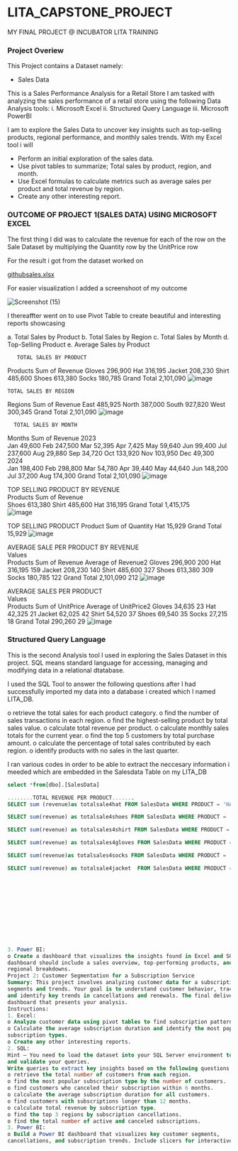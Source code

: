 # LITA_CAPSTONE_PROJECT

MY FINAL PROJECT @ INCUBATOR LITA TRAINING

### Project Overiew

This Project contains a Dataset namely:

- Sales Data

This is a Sales Performance Analysis for a Retail Store
I am tasked with analyzing the sales performance of a retail store using the following Data Analysis tools:
i. Microsoft Excel 
ii. Structured Query Language
iii. Microsoft PowerBI

I am to explore the Sales Data to uncover key insights such as top-selling products, regional
performance, and monthly sales trends. With my Excel tool i will 
- Perform an initial exploration of the sales data.
- Use pivot tables to summarize; Total sales by product, region, and month.
- Use Excel formulas to calculate metrics such as average sales per product and total revenue by region.
- Create any other interesting report.
  
### OUTCOME OF PROJECT 1(SALES DATA) USING MICROSOFT EXCEL 

The first thing I did was to calculate the revenue for each of the row on the Sale Dataset by multiplying the Quantity row by the UnitPrice row

For the result i got from the dataset worked on

[githubsales.xlsx](https://github.com/user-attachments/files/17611792/githubsales.xlsx)


For easier visualization I added a screenshoot of my outcome

![Screenshot (15)](https://github.com/user-attachments/assets/6b361139-27fb-49a5-8d1a-359eec088c9b)

I thereaffter went on to use Pivot Table to create beautiful and interesting reports showcasing 

a. Total Sales by Product
b. Total Sales by Region
c. Total Sales by Month
d. Top-Selling Product
e. Average Sales by Product

       TOTAL SALES BY PRODUCT	
Products	Sum of Revenue
Gloves	296,900
Hat	316,195
Jacket	208,230
Shirt	485,600
Shoes	613,380
Socks	180,785
Grand Total	2,101,090
![image](https://github.com/user-attachments/assets/de5a50f4-f34f-4a56-a27f-6c69a39fae66)

    TOTAL SALES BY REGION	
Regions	Sum of Revenue
East	485,925
North	387,000
South	927,820
West	300,345
Grand Total	2,101,090
![image](https://github.com/user-attachments/assets/2b3e18a2-0533-4039-b23c-51fff26718e5)


      TOTAL SALES BY MONTH	
Months	Sum of Revenue
2023	
Jan	49,600
Feb	247,500
Mar	52,395
Apr	7,425
May	59,640
Jun	99,400
Jul	237,600
Aug	29,880
Sep	34,720
Oct	133,920
Nov	103,950
Dec	49,300
2024	
Jan	198,400
Feb	298,800
Mar	54,780
Apr	39,440
May	44,640
Jun	148,200
Jul	37,200
Aug	174,300
Grand Total	2,101,090
![image](https://github.com/user-attachments/assets/786dcd11-3d6b-4e58-afb3-d0c3aa2dd5ac)



TOP SELLING PRODUCT BY REVENUE		
Products	Sum of Revenue	
Shoes	613,380	
Shirt	485,600	
Hat	316,195	
Grand Total	1,415,175			
![image](https://github.com/user-attachments/assets/6947daa6-a0cf-4760-b313-f58ebc403ac4)



TOP SELLING PRODUCT	
Product	Sum of Quantity
Hat	15,929
Grand Total	15,929
![image](https://github.com/user-attachments/assets/db5ab314-e904-419b-9f0c-e14567f14cfc)


AVERAGE SALE PER PRODUCT BY REVENUE		
	Values	
Products	Sum of Revenue	Average of Revenue2
Gloves	296,900	200
Hat	316,195	159
Jacket	208,230	140
Shirt	485,600	327
Shoes	613,380	309
Socks	180,785	122
Grand Total	2,101,090	212
![image](https://github.com/user-attachments/assets/fb6c2837-1dd0-411b-81f0-fb636aa067c6)



AVERAGE SALES PER PRODUCT		
	Values	
Products	Sum of UnitPrice	Average of UnitPrice2
Gloves	34,635	23
Hat	42,325	21
Jacket	62,025	42
Shirt	54,520	37
Shoes	69,540	35
Socks	27,215	18
Grand Total	290,260	29
![image](https://github.com/user-attachments/assets/5e6c2630-bcf2-4e22-b185-a9aca8235802)



### Structured Query Language

This is the second Analysis tool I used in exploring the Sales Dataset in this project. SQL means standard language for accessing, managing and modifying data in a relational dtatabase.

I used the SQL Tool to answer the following questions after I had successfully imported my data into a database i created which I named LITA_DB.

o retrieve the total sales for each product category.
o find the number of sales transactions in each region.
o find the highest-selling product by total sales value.
o calculate total revenue per product.
o calculate monthly sales totals for the current year.
o find the top 5 customers by total purchase amount.
o calculate the percentage of total sales contributed by each region.
o identify products with no sales in the last quarter.

I ran various codes in order to be able to extract the neccesary information i meeded which are embedded in the Salesdata Table on my LITA_DB

```sql
select *from[dbo].[SalesData]

........TOTAL REVENUE PER PRODUCT.......
SELECT sum (revenue)as totalsale4hat FROM SalesData WHERE PRODUCT = 'HAT'

SELECT sum(revenue) as totalsale4shoes FROM SalesData WHERE PRODUCT = 'SHOES'

SELECT sum(revenue) as totalsales4shirt FROM SalesData WHERE PRODUCT = 'SHIRT'

SELECT sum(revenue) as totalsales4gloves FROM SalesData WHERE PRODUCT = 'GLOVES'

SELECT sum(revenue)as totalsales4socks FROM SalesData WHERE PRODUCT = 'SOCKS'

SELECT sum(revenue) as totalsale4jacket  FROM SalesData WHERE PRODUCT = 'JACKET'












3. Power BI:
o Create a dashboard that visualizes the insights found in Excel and SQL. The
dashboard should include a sales overview, top-performing products, and
regional breakdowns.
Project 2: Customer Segmentation for a Subscription Service
Summary: This project involves analyzing customer data for a subscription service to identify
segments and trends. Your goal is to understand customer behavior, track subscription types,
and identify key trends in cancellations and renewals. The final deliverable is a Power BI
dashboard that presents your analysis.
Instructions:
1. Excel:
o Analyze customer data using pivot tables to find subscription patterns.
o Calculate the average subscription duration and identify the most popular
subscription types.
o Create any other interesting reports.
2. SQL:
Hint – You need to load the dataset into your SQL Server environment to write
and validate your queries.
Write queries to extract key insights based on the following questions.
o retrieve the total number of customers from each region.
o find the most popular subscription type by the number of customers.
o find customers who canceled their subscription within 6 months.
o calculate the average subscription duration for all customers.
o find customers with subscriptions longer than 12 months.
o calculate total revenue by subscription type.
o find the top 3 regions by subscription cancellations.
o find the total number of active and canceled subscriptions.
3. Power BI:
o Build a Power BI dashboard that visualizes key customer segments,
cancellations, and subscription trends. Include slicers for interactive analysis
